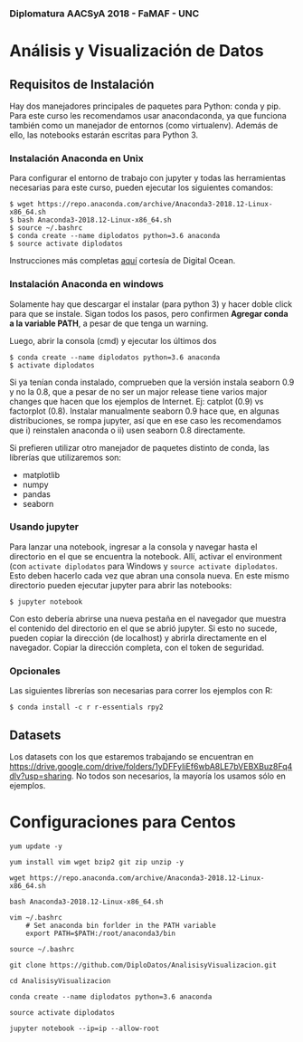 ### Diplomatura AACSyA 2018 - FaMAF - UNC
# Análisis y Visualización de Datos


## Requisitos de Instalación

Hay dos manejadores principales de paquetes para Python: conda y pip. Para este curso les recomendamos usar anacondaconda, ya que funciona también como un manejador de entornos (como virtualenv). Además de ello, las notebooks estarán escritas para Python 3.

### Instalación Anaconda en Unix

Para configurar el entorno de trabajo con jupyter y todas las herramientas necesarias para este curso, pueden ejecutar los siguientes comandos:

```
$ wget https://repo.anaconda.com/archive/Anaconda3-2018.12-Linux-x86_64.sh
$ bash Anaconda3-2018.12-Linux-x86_64.sh
$ source ~/.bashrc
$ conda create --name diplodatos python=3.6 anaconda
$ source activate diplodatos
```

Instrucciones más completas [aquí](https://www.digitalocean.com/community/tutorials/how-to-install-anaconda-on-ubuntu-18-04-quickstart) cortesía de Digital Ocean. 

### Instalación Anaconda en windows

Solamente hay que descargar el instalar (para python 3) y hacer doble click para que se instale. Sigan todos los pasos, pero confirmen **Agregar conda a la variable PATH**, a pesar de que tenga un warning.

Luego, abrir la consola (cmd) y ejecutar los últimos dos 

```
$ conda create --name diplodatos python=3.6 anaconda
$ activate diplodatos
```

Si ya tenían conda instalado, comprueben que la versión instala seaborn 0.9 y no la 0.8, que a pesar de no ser un major release tiene varios major changes que hacen que los ejemplos de Internet. Ej: catplot (0.9) vs factorplot (0.8). Instalar manualmente seaborn 0.9 hace que, en algunas distribuciones, se rompa jupyter, así que en ese caso les recomendamos que i) reinstalen anaconda o ii) usen seaborn 0.8 directamente.

Si prefieren utilizar otro manejador de paquetes distinto de conda, las librerías que utilizaremos son:

* matplotlib
* numpy
* pandas
* seaborn

### Usando jupyter 

Para lanzar una notebook, ingresar a la consola y navegar hasta el directorio en el que se encuentra la notebook. Allí, activar el environment (con `activate diplodatos` para Windows y `source activate diplodatos`. Esto deben hacerlo cada vez que abran una consola nueva. En este mismo directorio pueden ejecutar jupyter para abrir las notebooks:

```
$ jupyter notebook
```

Con esto debería abrirse una nueva pestaña en el navegador que muestra el contenido del directorio en el que se abrió jupyter. Si esto no sucede, pueden copiar la dirección (de localhost) y abrirla directamente en el navegador. Copiar la dirección completa, con el token de seguridad.

### Opcionales

Las siguientes librerías son necesarias para correr los ejemplos con R:

```
$ conda install -c r r-essentials rpy2
```

## Datasets

Los datasets con los que estaremos trabajando se encuentran en https://drive.google.com/drive/folders/1yDFFyIiEf6wbA8LE7bVEBXBuz8Fq4dlv?usp=sharing. No todos son necesarios, la mayoría los usamos sólo en ejemplos.

# Configuraciones para Centos

```
yum update -y
```
```
yum install vim wget bzip2 git zip unzip -y
```
```
wget https://repo.anaconda.com/archive/Anaconda3-2018.12-Linux-x86_64.sh
```
```
bash Anaconda3-2018.12-Linux-x86_64.sh
```
```
vim ~/.bashrc
	# Set anaconda bin forlder in the PATH variable
	export PATH=$PATH:/root/anaconda3/bin
```
```
source ~/.bashrc
```
```
git clone https://github.com/DiploDatos/AnalisisyVisualizacion.git
```
```
cd AnalisisyVisualizacion
```
```
conda create --name diplodatos python=3.6 anaconda
```
```
source activate diplodatos
```
```
jupyter notebook --ip=ip --allow-root 
```

